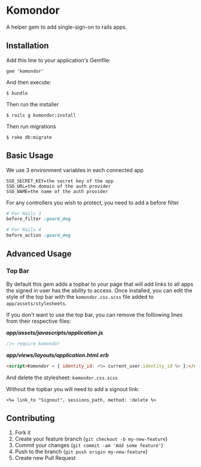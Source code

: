 # Komondor

A helper gem to add single-sign-on to rails apps.

## Installation

Add this line to your application's Gemfile:

    gem 'komondor'

And then execute:

    $ bundle

Then run the installer

    $ rails g komondor:install

Then run migrations

    $ rake db:migrate


## Basic Usage

We use 3 environment variables in each connected app

    SSO_SECRET_KEY=the secret key of the app
    SSO_URL=the domain of the auth provider
    SSO_NAME=the name of the auth provider

For any controllers you wish to protect, you need to add a before filter

```ruby
# For Rails 3
before_filter :guard_dog

# For Rails 4
before_action :guard_dog
```

## Advanced Usage

### Top Bar

By default this gem adds a topbar to your page that will add links to all apps the signed in user has the ability to access. Once installed, you can edit the style of the top bar with the `komondor.css.scss` file added to `app/assets/stylesheets`.

If you don't want to use the top bar, you can remove the folllowing lines from their respective files:

_**app/assets/javascripts/application.js**_

```js
//= require komondor
```

_**app/views/layouts/application.html.erb**_

```html
<script>Komondor = { identity_id: <%= current_user.identity_id %> };</script>
```

And delete the stylesheet: `komondor.css.scss`

Without the topbar you will need to add a signout link:

```erb
<%= link_to "Signout", sessions_path, method: :delete %>
```

## Contributing

1. Fork it
2. Create your feature branch (`git checkout -b my-new-feature`)
3. Commit your changes (`git commit -am 'Add some feature'`)
4. Push to the branch (`git push origin my-new-feature`)
5. Create new Pull Request
